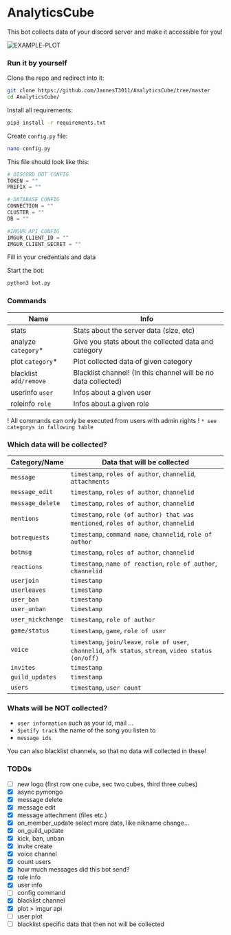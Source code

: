 # AnalyticsCube
This bot collects data of your discord server and make it accessible for you!

<img src="https://github.com/JannesT3011/DiscordAnalytica/blob/rewrite/botlogo.png" alt="EXAMPLE-PLOT"> 

### Run it by yourself

Clone the repo and redirect into it: 
```bash
git clone https://github.com/JannesT3011/AnalyticsCube/tree/master
cd AnalyticsCube/
```
Install all requirements:
```bash
pip3 install -r requirements.txt
```

Create `config.py` file:
```bash
nano config.py
```

This file should look like this:
```python
# DISCORD BOT CONFIG
TOKEN = ""
PREFIX = ""

# DATABASE CONFIG
CONNECTION = ""
CLUSTER = ""
DB = ""

#IMGUR API CONFIG
IMGUR_CLIENT_ID = ""
IMGUR_CLIENT_SECRET = ""
```
Fill in your credentials and data

Start the bot:
```bash
python3 bot.py
```

### Commands
 | Name | Info |
| --- | ----------- |
| stats | Stats about the server data (size, etc) |
| analyze `category`*| Give you stats about the collected data and category |
| plot `category`*| Plot collected data of given category|
| blacklist `add/remove`| Blacklist channel! (In this channel will be no data collected) |
| userinfo `user`| Infos about a given user |
| roleinfo `role`| Infos about a given role |

! All commands can only be executed from users with admin rights !
`* see categorys in fallowing table` 

### Which data will be collected?

 | Category/Name | Data that will be collected |
| --- | ----------- |
| `message` | `timestamp`, `roles of author`, `channelid`, `attachments`
| `message_edit` | `timestamp`, `roles of author`, `channelid`
| `message_delete` | `timestamp`, `roles of author`, `channelid`
 | `mentions` | `timestamp`, `role (of author) that was mentioned`, `roles of author`, `channelid`
 | `botrequests` | `timestamp`, `command name`, `channelid`, `role of author`
 | `botmsg` | `timestamp`, `roles of author`, `channelid`
 | `reactions` | `timestamp`, `name of reaction`, `role of author`, `channelid`
 | `userjoin` | `timestamp`
 | `userleaves` | `timestamp`
 | `user_ban` | `timestamp`
 | `user_unban` | `timestamp` 
 | `user_nickchange` | `timestamp`, `role of author`
 | `game/status` | `timestamp`, `game`, `role of user`
 | `voice` | `timestamp`, `join/leave`, `role of user`, `channelid`, `afk status`, `stream`, `video status (on/off)`
 | `invites` | `timestamp`
 | `guild_updates` | `timestamp`
 | `users` | `timestamp`, `user count`

### Whats will be NOT collected?

- `user information` such as your id, mail ...
- `Spotify track` the name of the song you listen to
- `message ids`

You can also blacklist channels, so that no data will collected in these!

### TODOs
- [ ] new logo (first row one cube, sec two cubes, third three cubes)
- [X] async pymongo
- [X] message delete
- [X] message edit
- [X] message attechment (files etc.)
- [X] on_member_update select more data, like nikname change...
- [X] on_guild_update
- [X] kick, ban, unban
- [X] invite create
- [X] voice channel 
- [X] count users
- [X] how much messages did this bot send?
- [X] role info
- [X] user info
- [ ] config command
- [X] blacklist channel
- [X] plot > imgur api
- [ ] user plot
- [ ] blacklist specific data that then not will be collected